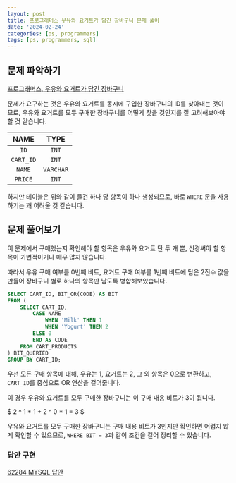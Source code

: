 ```yaml
---
layout: post
title: 프로그래머스 우유와 요거트가 담긴 장바구니 문제 풀이
date: '2024-02-24'
categories: [ps, programmers]
tags: [ps, programmers, sql]
---
```


## 문제 파악하기

[프로그래머스, 우유와 요거트가 담긴 장바구니](https://school.programmers.co.kr/learn/courses/30/lessons/62284)

문제가 요구하는 것은 우유와 요거트를 동시에 구입한 장바구니의 ID를 찾아내는 것이므로, 우유와 요거트를 모두 구매한 장바구니를 어떻게 찾을 것인지를 잘 고려해보아야할 것 같습니다.  

| NAME | TYPE |
| :-: | :-: |
| `ID` |`INT` |
| `CART_ID` | `INT` |
| `NAME` | `VARCHAR` |
| `PRICE` | `INT` |

하지만 테이블은 위와 같이 물건 하나 당 항목이 하나 생성되므로, 바로 `WHERE` 문을 사용하기는 꽤 어려울 것 같습니다.  

## 문제 풀어보기

이 문제에서 구매했는지 확인해야 할 항목은 우유와 요거트 단 두 개 뿐, 신경써야 할 항목이 가변적이거나 매우 많지 않습니다.  

따라서 우유 구매 여부를 0번째 비트, 요거트 구매 여부를 1번째 비트에 담은 2진수 값을 만들어 장바구니 별로 하나의 항목만 남도록 병합해보았습니다.  

```sql
SELECT CART_ID, BIT_OR(CODE) AS BIT
FROM (
    SELECT CART_ID,
        CASE NAME
            WHEN 'Milk' THEN 1
            WHEN 'Yogurt' THEN 2
        ELSE 0
        END AS CODE
    FROM CART_PRODUCTS
) BIT_QUERIED
GROUP BY CART_ID;
```

우선 모든 구매 항목에 대해, 우유는 1, 요거트는 2, 그 외 항목은 0으로 변환하고, `CART_ID`를 중심으로 OR 연산을 걸어줍니다.  

이 경우 우유와 요거트를 모두 구매한 장바구니는 이 구매 내용 비트가 3이 됩니다.

$
2 ^ 1 * 1 + 2 ^ 0 * 1 = 3
$

우유와 요거트를 모두 구매한 장바구니는 구매 내용 비트가 3인지만 확인하면 어렵지 않게 확인할 수 있으므로, `WHERE BIT = 3`과 같이 조건을 걸어 정리할 수 있습니다.

### 답안 구현
[62284 MYSQL 답안](https://github.com/ShapeLayer/training/blob/main/tasks/online_judge/programmers/sql/62284.sql)
